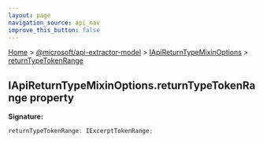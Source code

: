 ```yaml
---
layout: page
navigation_source: api_nav
improve_this_button: false
---
```



[Home](./index.md) &gt; [@microsoft/api-extractor-model](./api-extractor-model.md) &gt; [IApiReturnTypeMixinOptions](./api-extractor-model.iapireturntypemixinoptions.md) &gt; [returnTypeTokenRange](./api-extractor-model.iapireturntypemixinoptions.returntypetokenrange.md)

## IApiReturnTypeMixinOptions.returnTypeTokenRange property

<b>Signature:</b>

```typescript
returnTypeTokenRange: IExcerptTokenRange;
```
